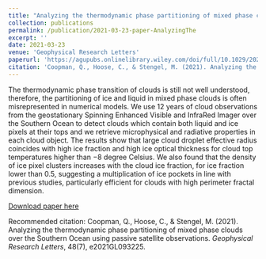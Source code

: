 ```yaml
---
title: "Analyzing the thermodynamic phase partitioning of mixed phase clouds over the Southern Ocean using passive satellite observations"
collection: publications
permalink: /publication/2021-03-23-paper-AnalyzingThe
excerpt: ''
date: 2021-03-23
venue: 'Geophysical Research Letters'
paperurl: 'https://agupubs.onlinelibrary.wiley.com/doi/full/10.1029/2021GL093225'
citation: 'Coopman, Q., Hoose, C., & Stengel, M. (2021). Analyzing the thermodynamic phase partitioning of mixed phase clouds over the Southern Ocean using passive satellite observations. <i>Geophysical Research Letters</i>, 48(7), e2021GL093225.'
---
```

The thermodynamic phase transition of clouds is still not well understood, therefore, the partitioning of ice and liquid in mixed phase clouds is often misrepresented in numerical models. We use 12 years of cloud observations from the geostationary Spinning Enhanced Visible and InfraRed Imager over the Southern Ocean to detect clouds which contain both liquid and ice pixels at their tops and we retrieve microphysical and radiative properties in each cloud object. The results show that large cloud droplet effective radius coincides with high ice fraction and high ice optical thickness for cloud top temperatures higher than −8 degree Celsius. We also found that the density of ice pixel clusters increases with the cloud ice fraction, for ice fraction lower than 0.5, suggesting a multiplication of ice pockets in line with previous studies, particularly efficient for clouds with high perimeter fractal dimension.

[Download paper here](https://agupubs.onlinelibrary.wiley.com/doi/full/10.1029/2021GL093225)

Recommended citation: Coopman, Q., Hoose, C., & Stengel, M. (2021). Analyzing the thermodynamic phase partitioning of mixed phase clouds over the Southern Ocean using passive satellite observations. <i>Geophysical Research Letters</i>, 48(7), e2021GL093225.

